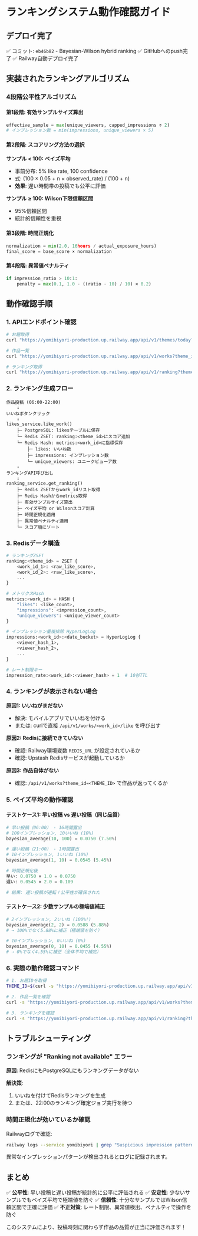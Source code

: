 # ランキングシステム動作確認ガイド

## デプロイ完了
✅ コミット: `eb46b82` - Bayesian-Wilson hybrid ranking
✅ GitHubへのpush完了
✅ Railway自動デプロイ完了

## 実装されたランキングアルゴリズム

### 4段階公平性アルゴリズム

#### 第1段階: 有効サンプルサイズ算出
```python
effective_sample = max(unique_viewers, capped_impressions ÷ 2)
# インプレッション数 = min(impressions, unique_viewers × 5)
```

#### 第2段階: スコアリング方法の選択

**サンプル < 100: ベイズ平均**
- 事前分布: 5% like rate, 100 confidence
- 式: (100 × 0.05 + n × observed_rate) / (100 + n)
- **効果**: 遅い時間帯の投稿でも公平に評価

**サンプル ≥ 100: Wilson下限信頼区間**
- 95%信頼区間
- 統計的信頼性を重視

#### 第3段階: 時間正規化
```python
normalization = min(2.0, 16hours / actual_exposure_hours)
final_score = base_score × normalization
```

#### 第4段階: 異常値ペナルティ
```python
if impression_ratio > 10:1:
    penalty = max(0.1, 1.0 - ((ratio - 10) / 10) × 0.2)
```

## 動作確認手順

### 1. APIエンドポイント確認

```bash
# お題取得
curl "https://yomibiyori-production.up.railway.app/api/v1/themes/today?category=%E6%81%8B%E6%84%9B"

# 作品一覧
curl "https://yomibiyori-production.up.railway.app/api/v1/works?theme_id=<THEME_ID>&limit=10"

# ランキング取得
curl "https://yomibiyori-production.up.railway.app/api/v1/ranking?theme_id=<THEME_ID>&limit=10"
```

### 2. ランキング生成フロー

```
作品投稿 (06:00-22:00)
    ↓
いいねボタンクリック
    ↓
likes_service.like_work()
    ├─ PostgreSQL: likesテーブルに保存
    └─ Redis ZSET: ranking:<theme_id>にスコア追加
    └─ Redis Hash: metrics:<work_id>に指標保存
        ├─ likes: いいね数
        ├─ impressions: インプレッション数
        └─ unique_viewers: ユニークビューア数
    ↓
ランキングAPI呼び出し
    ↓
ranking_service.get_ranking()
    ├─ Redis ZSETからwork_idリスト取得
    ├─ Redis Hashからmetrics取得
    ├─ 有効サンプルサイズ算出
    ├─ ベイズ平均 or Wilsonスコア計算
    ├─ 時間正規化適用
    ├─ 異常値ペナルティ適用
    └─ スコア順にソート
```

### 3. Redisデータ構造

```python
# ランキングZSET
ranking:<theme_id> = ZSET {
    <work_id_1>: <raw_like_score>,
    <work_id_2>: <raw_like_score>,
    ...
}

# メトリクスHash
metrics:<work_id> = HASH {
    "likes": <like_count>,
    "impressions": <impression_count>,
    "unique_viewers": <unique_viewer_count>
}

# インプレッション重複排除 HyperLogLog
impressions:<work_id>:<date_bucket> = HyperLogLog {
    <viewer_hash_1>,
    <viewer_hash_2>,
    ...
}

# レート制限キー
impression_rate:<work_id>:<viewer_hash> = 1  # 10秒TTL
```

### 4. ランキングが表示されない場合

**原因1: いいねがまだない**
- 解決: モバイルアプリでいいねを付ける
- または: curlで直接 `/api/v1/works/<work_id>/like` を呼び出す

**原因2: Redisに接続できていない**
- 確認: Railway環境変数 `REDIS_URL` が設定されているか
- 確認: Upstash Redisサービスが起動しているか

**原因3: 作品自体がない**
- 確認: `/api/v1/works?theme_id=<THEME_ID>` で作品が返ってくるか

### 5. ベイズ平均の動作確認

#### テストケース1: 早い投稿 vs 遅い投稿（同じ品質）

```python
# 早い投稿（06:00） - 16時間露出
# 100インプレッション, 10いいね (10%)
bayesian_average(10, 100) = 0.0750 (7.50%)

# 遅い投稿（21:00） - 1時間露出
# 10インプレッション, 1いいね (10%)
bayesian_average(1, 10) = 0.0545 (5.45%)

# 時間正規化後
早い: 0.0750 × 1.0 = 0.0750
遅い: 0.0545 × 2.0 = 0.109

# 結果: 遅い投稿が逆転！公平性が確保された
```

#### テストケース2: 少数サンプルの極端値補正

```python
# 2インプレッション, 2いいね (100%!)
bayesian_average(2, 2) = 0.0588 (5.88%)
# → 100%でなく5.88%に補正（極端値を防ぐ）

# 10インプレッション, 0いいね (0%)
bayesian_average(0, 10) = 0.0455 (4.55%)
# → 0%でなく4.55%に補正（全体平均で補完）
```

### 6. 実際の動作確認コマンド

```bash
# 1. お題IDを取得
THEME_ID=$(curl -s "https://yomibiyori-production.up.railway.app/api/v1/themes/today?category=%E6%81%8B%E6%84%9B" | python -c "import sys,json; print(json.load(sys.stdin)['id'])")

# 2. 作品一覧を確認
curl -s "https://yomibiyori-production.up.railway.app/api/v1/works?theme_id=$THEME_ID" | python -m json.tool

# 3. ランキングを確認
curl -s "https://yomibiyori-production.up.railway.app/api/v1/ranking?theme_id=$THEME_ID&limit=10" | python -m json.tool
```

## トラブルシューティング

### ランキングが "Ranking not available" エラー

**原因**: RedisにもPostgreSQLにもランキングデータがない

**解決策**:
1. いいねを付けてRedisランキングを生成
2. または、22:00のランキング確定ジョブ実行を待つ

### 時間正規化が効いているか確認

Railwayログで確認:
```bash
railway logs --service yomibiyori | grep "Suspicious impression pattern"
```

異常なインプレッションパターンが検出されるとログに記録されます。

## まとめ

✅ **公平性**: 早い投稿と遅い投稿が統計的に公平に評価される
✅ **安定性**: 少ないサンプルでもベイズ平均で極端値を防ぐ
✅ **信頼性**: 十分なサンプルではWilson信頼区間で正確に評価
✅ **不正対策**: レート制限、異常値検出、ペナルティで操作を防ぐ

このシステムにより、投稿時刻に関わらず作品の品質が正当に評価されます！

